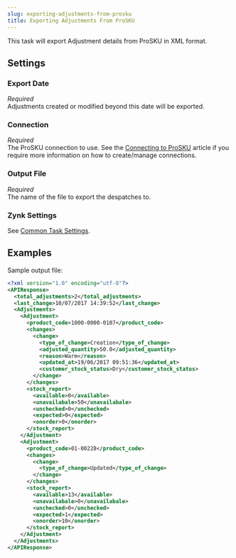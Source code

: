 ```yaml
---
slug: exporting-adjustments-from-prosku
title: Exporting Adjustments From ProSKU
---
```

This task will export Adjustment details from ProSKU in XML format. 

## Settings
### Export Date
_Required_  
Adjustments created or modified beyond this date will be exported.

### Connection
_Required_  
The ProSKU connection to use. See the [Connecting to ProSKU](connecting-to-prosku) article if you require more information on how to create/manage connections.

### Output File
_Required_  
The name of the file to export the despatches to.

### Zynk Settings
See [Common Task Settings](common-task-settings).

## Examples
Sample output file:
```xml
<?xml version="1.0" encoding="utf-8"?>
<APIResponse>
  <total_adjustments>2</total_adjustments>
  <last_change>10/07/2017 14:39:52</last_change>
  <Adjustments>
    <Adjustment>
      <product_code>1000-0000-0107</product_code>
      <changes>
        <change>
          <type_of_change>Creation</type_of_change>
          <adjusted_quantity>50.0</adjusted_quantity>
          <reason>Warm</reason>
          <updated_at>19/06/2017 09:51:36</updated_at>
          <customer_stock_status>Dry</customer_stock_status>
        </change>
      </changes>
      <stock_report>
        <available>0</available>
        <unavailabale>50</unavailabale>
        <unchecked>0</unchecked>
        <expected>0</expected>
        <onorder>0</onorder>
      </stock_report>
    </Adjustment>
    <Adjustment>
      <product_code>01-00228</product_code>
      <changes>
        <change>
          <type_of_change>Updated</type_of_change>
        </change>
      </changes>
      <stock_report>
        <available>13</available>
        <unavailabale>0</unavailabale>
        <unchecked>0</unchecked>
        <expected>1</expected>
        <onorder>10</onorder>
      </stock_report>
    </Adjustment>
  </Adjustments>
</APIResponse>
```